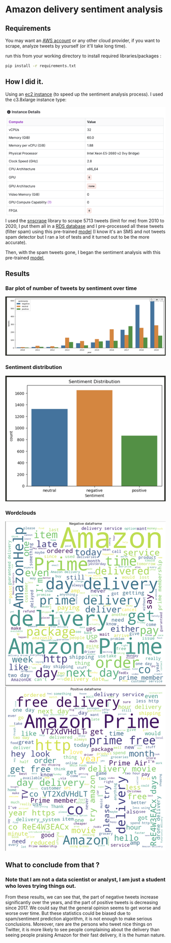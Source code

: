 # Amazon delivery sentiment analysis
## Requirements
You may want an [AWS account](https://aws.amazon.com/fr/) or any other cloud provider, if you want to scrape, analyze tweets by yourself (or it'll take long time).

run this from your working directory to install required libraries/packages : 
```bash
pip install -r requirements.txt
```
## How I did it.
Using an [ec2 instance](https://aws.amazon.com/fr/ec2/) (to speed up the sentiment analysis process). I used the c3.8xlarge instance type:

![alt text](/images/instance_details.png)
 I used the [snscrape](https://github.com/JustAnotherArchivist/snscrape) library to scrape 5713 tweets (limit for me) from 2010 to 2020, I put them all in a [RDS database](https://aws.amazon.com/fr/rds/) and I pre-processed all these tweets (filter spam) using this pre-trained [model](https://huggingface.co/mrm8488/bert-tiny-finetuned-sms-spam-detection) (I know it's an SMS and not tweets spam detector but I ran a lot of tests and it turned out to be the more accurate).

Then, with the spam tweets gone, I began the sentiment analysis with this pre-trained [model](https://huggingface.co/cardiffnlp/twitter-roberta-base-sentiment-latest), 
## Results
### Bar plot of number of tweets by sentiment over time
![alt text](./images/barplot_per_year.png)
### Sentiment distribution
![alt text](images/sentiment_distribution.png)
### Wordclouds
![alt text](images/n_wordcloud.png)
![alt text](images/p_wordcloud.png)

## What to conclude from that ?

### Note that I am not a data scientist or analyst, I am just a student who loves trying things out.
From these results, we can see that, the part of negative tweets increase significantly over the years, and the part of positive tweets is decreasing since 2017. We could say that the general opinion seems to get worse and worse over time. But these statistics could be biased due to spam/sentiment prediction algorithm, it is not enough to make serious conclusions.
Moreover, rare are the persons who tweet nice things on Twitter, it is more likely to see people complaining about the delivery than seeing people praising Amazon for their fast delivery, it is the human nature.
